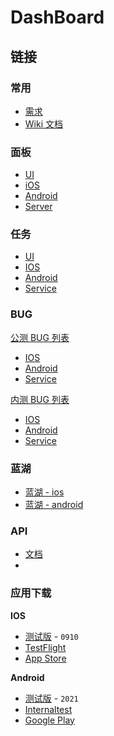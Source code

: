 # DashBoard

## 链接

### 常用

- [需求](https://github.com/bookey-dev/bookey.prd) 
- [Wiki 文档](https://github.com/bookey-dev/bookey.prd/wiki)

### 面板

- [UI](https://github.com/orgs/bookey-dev/projects/25/views/8)
- [iOS](https://github.com/orgs/bookey-dev/projects/25/views/5)
- [Android](https://github.com/orgs/bookey-dev/projects/25/views/6)
- [Server](https://github.com/orgs/bookey-dev/projects/25/views/7)

### 任务

- [UI](https://github.com/orgs/bookey-dev/projects/17)
- [IOS](https://github.com/orgs/bookey-dev/projects/15)
- [Android](https://github.com/orgs/bookey-dev/projects/14)
- [Service](https://github.com/orgs/bookey-dev/projects/16)

### BUG

[公测 BUG 列表](https://github.com/bookey-dev/bookey.bug/issues)

- [IOS](https://github.com/bookey-dev/bookey.bug/issues?q=is%3Aopen+is%3Aissue+label%3A%22platform%3A+ios%22)
- [Android](https://github.com/bookey-dev/bookey.bug/issues?q=is%3Aopen+is%3Aissue+label%3A%22platform%3A+android%22)
- [Service](https://github.com/bookey-dev/bookey.bug/issues?q=is%3Aopen+is%3Aissue+label%3A%22platform%3A+service%22)

[内测 BUG 列表](https://github.com/bookey-dev/bookey.prd/issues?q=is%3Aopen+is%3Aissue+label%3Abug)

- [IOS](https://github.com/bookey-dev/bookey.prd/issues?q=is%3Aopen+is%3Aissue+label%3Abug%2C%22task%3A+ios%22)
- [Android](https://github.com/bookey-dev/bookey.prd/issues?q=is%3Aopen+is%3Aissue+label%3Abug%2C%22task%3A+android%22)
- [Service](https://github.com/bookey-dev/bookey.prd/issues?q=is%3Aopen+is%3Aissue+label%3Abug%2C%22task%3A+service%22)

### 蓝湖

- [蓝湖 - ios](https://lanhuapp.com/web/#/item/project/stage?pid=462d690a-837c-414f-9495-282024ca3c01)
- [蓝湖 - android](https://lanhuapp.com/web/#/item/project/stage?pid=8ea76ba6-7dd7-4287-b686-bd9d13f444c4)

### API

- [文档](https://dev.bookey.app:8080/doc.html)
- 
### 应用下载

**IOS**

- [测试版](https://www.pgyer.com/o9So) - `0910`
- [TestFlight](https://apps.apple.com/cn/app/testflight/id899247664)
- [App Store](https://apps.apple.com/cn/app/id1490069864)

**Android**

- [测试版](https://www.pgyer.com/C5re) - `2021`
- [Internaltest](https://play.google.com/apps/internaltest/4700196513230198982)
- [Google Play](https://play.google.com/store/apps/details?id=app.bookey)


